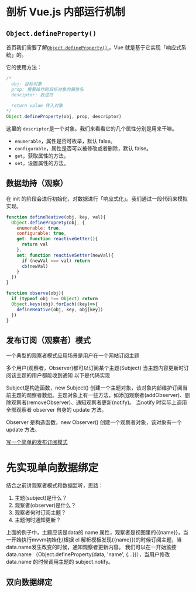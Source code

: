 # 剖析 Vue.js 内部运行机制

## `Object.defineProperty()`

首页我们需要了解[`Object.defineProperty()` ](https://developer.mozilla.org/zh-CN/docs/Web/JavaScript/Reference/Global_Objects/Object/defineProperty)，Vue 就是基于它实现「响应式系统」的。

它的使用方法：
```js
/*
  obj: 目标对象
  prop: 需要操作的目标对象的属性名
  desciptor: 表述符
  
  return value 传入对象
*/
Object.defineProperty(obj, prop, descriptor)
```

这里的 `descriptor`是一个对象。我们来看看它的几个属性分别是用来干嘛。
* `enumerable`，属性是否可枚举，默认 false。
* `configurable`，属性是否可以被修改或者删除，默认 false。
* `get`，获取属性的方法。
* `set`，设置属性的方法。

## 数据劫持（观察）

在 init 的阶段会进行初始化，对数据进行「响应式化」。我们通过一段代码来模拟实现。
```js
function defineReative(obj, key, val){
  Object.defineProprety(obj, {
    enumerable: true,
    configurable: true,
    get: function reactiveGetter(){
      return val
    },
    set: function reactiveSetter(newVal){
      if (newVal === val) return
      cb(newVal)
    }
  })
}
```

```js
function observe(obj){
  if (typeof obj !== Object) return
  Object.keys(obj).forEach((key)=>{
    defineReative(obj, key, obj[key])
  })
}
```

## 发布订阅（观察者）模式

一个典型的观察者模式应用场景是用户在一个网站订阅主题

多个用户(观察者，Observer)都可以订阅某个主题(Subject)
当主题内容更新时订阅该主题的用户都能收到通知
以下是代码实现

Subject是构造函数，new Subject() 创建一个主题对象，该对象内部维护订阅当前主题的观察者数组。主题对象上有一些方法，如添加观察者(addObserver)、删除观察者(removeObserver)、通知观察者更新(notify)。 当notify 时实际上调用全部观察者 observer 自身的 update 方法。

Observer 是构造函数，new Observer() 创建一个观察者对象，该对象有一个 update 方法。

[写一个简单的发布订阅模式](https://github.com/code661/noobMVVM/commit/723f8177372804265ab0710a729138080d04bdb2?diff=unified)

# 先实现单向数据绑定
结合之前讲观察者模式和数据监听，思路：

1. 主题(subject)是什么？
2. 观察者(observer)是什么？
3. 观察者何时订阅主题？
4. 主题何时通知更新？

上面的例子中，主题应该是data的 name 属性，观察者是视图里的{{name}}，当一开始执行mvvm初始化(根据 el 解析模板发现{{name}})的时候订阅主题，当data.name发生改变的时候，通知观察者更新内容。 我们可以在一开始监控 data.name （Object.defineProperty(data, 'name', {...})），当用户修改 data.name 的时候调用主题的 subject.notify。

## 双向数据绑定
